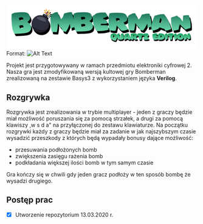 ![BombermanQuartzEditionLogo](/images/logo.png)
Format: ![Alt Text](url)

Projekt jest przygotowywany w ramach przedmiotu elektroniki cyfrowej 2. Nasza gra jest zmodyfikowaną wersją kultowej gry Bomberman zrealizowaną na zestawie Basys3 z wykorzystaniem języka **Verilog**. 

## Rozgrywka
Rozgrywka jest zrealizowania w trybie multiplayer - jeden z graczy będzie miał możliwość poruszania się za pomocą strzałek, a drugi za pomocą klawiszy ,w s d a" na przyłączonej do zestawu klawiaturze. 
Na początku rozgrywki każdy z graczy będzie miał za zadanie w jak najszybszym czasie wysadzić przeszkody z których będą wypadały bonusy dające możliwość:

 - przesuwania podłożonych bomb 
 - zwiększenia zasięgu rażenia bomb 
 - podkładania większej ilości bomb w tym samym czasie 
 
 Gra kończy się w chwili gdy jeden gracz podłoży w ten sposób bombę że wysadzi drugiego. 
 
## Postęp prac

    

 - [x] Utworzenie repozytorium 13.03.2020 r. 
